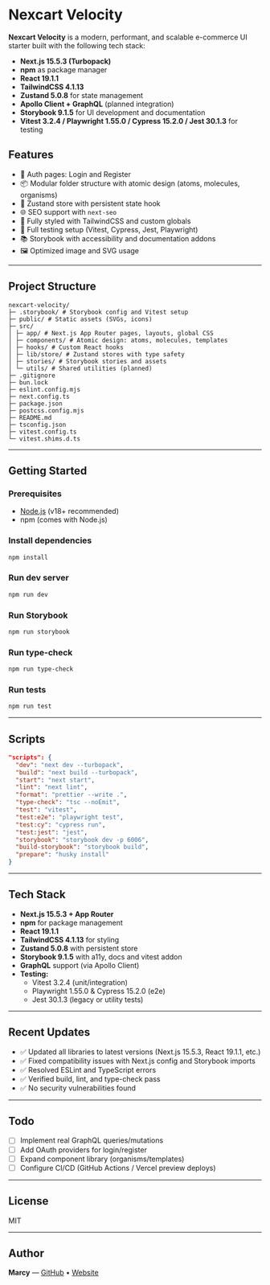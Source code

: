 # Nexcart Velocity

**Nexcart Velocity** is a modern, performant, and scalable e-commerce UI starter built with the following tech stack:

- **Next.js 15.5.3 (Turbopack)**
- **npm** as package manager
- **React 19.1.1**
- **TailwindCSS 4.1.13**
- **Zustand 5.0.8** for state management
- **Apollo Client + GraphQL** (planned integration)
- **Storybook 9.1.5** for UI development and documentation
- **Vitest 3.2.4 / Playwright 1.55.0 / Cypress 15.2.0 / Jest 30.1.3** for testing

## Features

- 🔐 Auth pages: Login and Register
- 📦 Modular folder structure with atomic design (atoms, molecules, organisms)
- 💾 Zustand store with persistent state hook
- 🌐 SEO support with `next-seo`
- 🎨 Fully styled with TailwindCSS and custom globals
- 🧪 Full testing setup (Vitest, Cypress, Jest, Playwright)
- 📚 Storybook with accessibility and documentation addons
- 🖼️ Optimized image and SVG usage

---

## Project Structure

```text
nexcart-velocity/
├─ .storybook/ # Storybook config and Vitest setup
├─ public/ # Static assets (SVGs, icons)
├─ src/
│ ├─ app/ # Next.js App Router pages, layouts, global CSS
│ ├─ components/ # Atomic design: atoms, molecules, templates
│ ├─ hooks/ # Custom React hooks
│ ├─ lib/store/ # Zustand stores with type safety
│ ├─ stories/ # Storybook stories and assets
│ └─ utils/ # Shared utilities (planned)
├─ .gitignore
├─ bun.lock
├─ eslint.config.mjs
├─ next.config.ts
├─ package.json
├─ postcss.config.mjs
├─ README.md
├─ tsconfig.json
├─ vitest.config.ts
└─ vitest.shims.d.ts

```

---

## Getting Started

### Prerequisites

- [Node.js](https://nodejs.org) (v18+ recommended)
- npm (comes with Node.js)

### Install dependencies

```bash
npm install
```

### Run dev server

```bash
npm run dev
```

### Run Storybook

```bash
npm run storybook
```

### Run type-check

```bash
npm run type-check
```

### Run tests

```bash
npm run test
```

---

## Scripts

```json
"scripts": {
  "dev": "next dev --turbopack",
  "build": "next build --turbopack",
  "start": "next start",
  "lint": "next lint",
  "format": "prettier --write .",
  "type-check": "tsc --noEmit",
  "test": "vitest",
  "test:e2e": "playwright test",
  "test:cy": "cypress run",
  "test:jest": "jest",
  "storybook": "storybook dev -p 6006",
  "build-storybook": "storybook build",
  "prepare": "husky install"
}
```

---

## Tech Stack

- **Next.js 15.5.3 + App Router**
- **npm** for package management
- **React 19.1.1**
- **TailwindCSS 4.1.13** for styling
- **Zustand 5.0.8** with persistent store
- **Storybook 9.1.5** with a11y, docs and vitest addon
- **GraphQL** support (via Apollo Client)
- **Testing:**
  - Vitest 3.2.4 (unit/integration)
  - Playwright 1.55.0 & Cypress 15.2.0 (e2e)
  - Jest 30.1.3 (legacy or utility tests)

---

## Recent Updates

- ✅ Updated all libraries to latest versions (Next.js 15.5.3, React 19.1.1, etc.)
- ✅ Fixed compatibility issues with Next.js config and Storybook imports
- ✅ Resolved ESLint and TypeScript errors
- ✅ Verified build, lint, and type-check pass
- ✅ No security vulnerabilities found

---

## Todo

- [ ] Implement real GraphQL queries/mutations
- [ ] Add OAuth providers for login/register
- [ ] Expand component library (organisms/templates)
- [ ] Configure CI/CD (GitHub Actions / Vercel preview deploys)

---

## License

MIT

---

## Author

**Marcy** — [GitHub](https://github.com/marcythany) • [Website](https://marcy-miniportfolio.vercel.app/)
